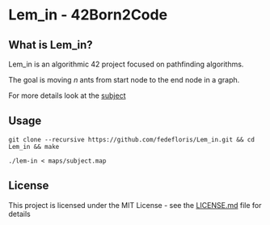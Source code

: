 # Lem_in - 42Born2Code

## What is Lem_in?
Lem_in is an algorithmic 42 project focused on pathfinding algorithms.

The goal is moving *n* ants from start node to the end node in a graph.

For more details look at the [subject](subject.pdf)

## Usage
```console
git clone --recursive https://github.com/fedefloris/Lem_in.git && cd Lem_in && make
```
```console
./lem-in < maps/subject.map
```
## License
This project is licensed under the MIT License - see the [LICENSE.md](LICENSE) file for details
